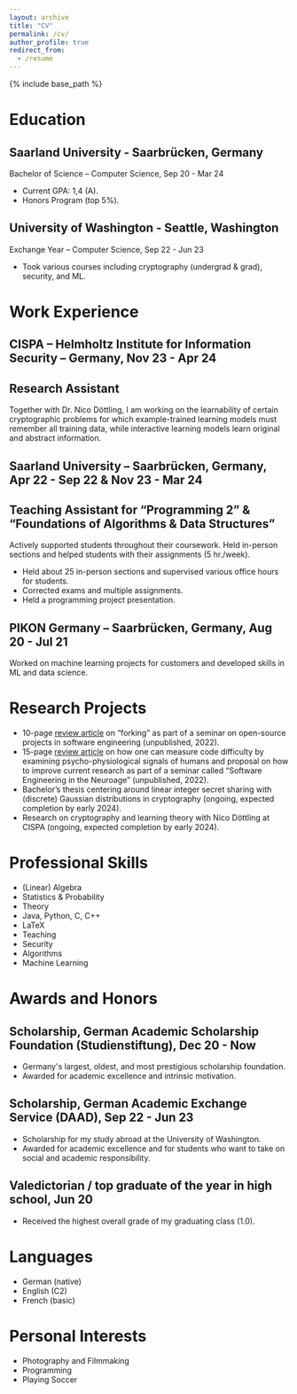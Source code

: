 ```yaml
---
layout: archive
title: "CV"
permalink: /cv/
author_profile: true
redirect_from:
  - /resume
---
```


{% include base_path %}

# Education 
## Saarland University - Saarbrücken, Germany
Bachelor of Science – Computer Science, Sep 20 - Mar 24
* Current GPA: 1,4 (A).
* Honors Program (top 5%).

## University of Washington - Seattle, Washington
Exchange Year – Computer Science, Sep 22 - Jun 23
* Took various courses including cryptography (undergrad & grad), security, and ML.

# Work Experience
## CISPA – Helmholtz Institute for Information Security – Germany, Nov 23 - Apr 24
## Research Assistant
Together with Dr. Nico Döttling, I am working on the learnability of certain cryptographic problems for which example-trained learning models must remember all training data, while interactive learning models learn original and abstract information. 
## Saarland University – Saarbrücken, Germany, Apr 22 - Sep 22 & Nov 23 - Mar 24
## Teaching Assistant for “Programming 2” & “Foundations of Algorithms & Data Structures”
Actively supported students throughout their coursework. Held in-person sections and helped students with their assignments (5 hr./week). 
* Held about 25 in-person sections and supervised various office hours for students.
* Corrected exams and multiple assignments. 
* Held a programming project presentation.

## PIKON Germany – Saarbrücken, Germany, Aug 20 - Jul 21
Worked on machine learning projects for customers and developed skills in ML and data science. 

# Research Projects
* 10-page [review article](http://nibr1609.github.io/files/forks.pdf) on “forking” as part of a seminar on open-source projects in software engineering (unpublished, 2022).
* 15-page [review article](http://nibr1609.github.io/files/codeDifficulty.pdf) on how one can measure code difficulty by examining psycho-physiological signals of humans and proposal on how to improve current research as part of a seminar called “Software Engineering in the Neuroage” (unpublished, 2022).
* Bachelor’s thesis centering around linear integer secret sharing with (discrete) Gaussian distributions in cryptography (ongoing, expected completion by early 2024).
* Research on cryptography and learning theory with Nico Döttling at CISPA (ongoing, expected completion by early 2024).

 
 
# Professional Skills
 
* (Linear) Algebra
* Statistics & Probability 
* Theory
* Java, Python, C, C++ 
* LaTeX
* Teaching
* Security
* Algorithms
* Machine Learning
 
# Awards and Honors
## Scholarship, German Academic Scholarship Foundation (Studienstiftung), Dec 20 - Now
* Germany's largest, oldest, and most prestigious scholarship foundation. 
* Awarded for academic excellence and intrinsic motivation.

## Scholarship, German Academic Exchange Service (DAAD), Sep 22 - Jun 23
* Scholarship for my study abroad at the University of Washington.
* Awarded for academic excellence and for students who want to take on social and academic responsibility.

## Valedictorian / top graduate of the year in high school, Jun 20
* Received the highest overall grade of my graduating class (1.0).

# Languages
 
* German (native)
* English (C2)
* French (basic)
 
# Personal Interests
* Photography and Filmmaking
* Programming
* Playing Soccer
